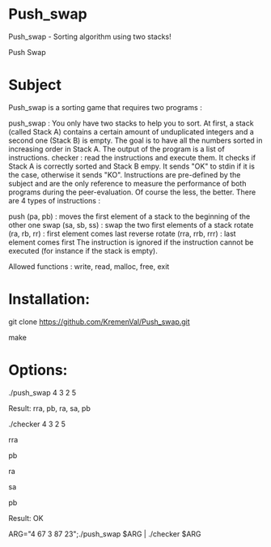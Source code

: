 # Push_swap
Push_swap - Sorting algorithm using two stacks!

Push Swap

# Subject

Push_swap is a sorting game that requires two programs :

push_swap : You only have two stacks to help you to sort. At first, a stack (called Stack A) contains a certain amount of unduplicated integers and a second one (Stack B) is empty. The goal is to have all the numbers sorted in increasing order in Stack A. The output of the program is a list of instructions.
checker : read the instructions and execute them. It checks if Stack A is correctly sorted and Stack B empy. It sends "OK" to stdin if it is the case, otherwise it sends "KO".
Instructions are pre-defined by the subject and are the only reference to measure the performance of both programs during the peer-evaluation. Of course the less, the better. There are 4 types of instructions :

push (pa, pb) : moves the first element of a stack to the beginning of the other one
swap (sa, sb, ss) : swap the two first elements of a stack
rotate (ra, rb, rr) : first element comes last
reverse rotate (rra, rrb, rrr) : last element comes first
The instruction is ignored if the instruction cannot be executed (for instance if the stack is empty).

Allowed functions : write, read, malloc, free, exit

# Installation:

git clone https://github.com/KremenVal/Push_swap.git

make

# Options:

./push_swap 4 3 2 5

Result: rra, pb, ra, sa, pb

./checker 4 3 2 5

rra

pb

ra

sa

pb

Result: OK

ARG="4 67 3 87 23";./push_swap $ARG | ./checker $ARG
